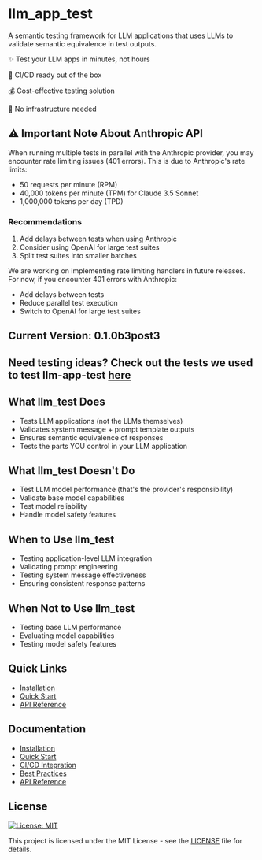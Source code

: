 # llm_app_test

A semantic testing framework for LLM applications that uses LLMs to validate semantic equivalence in test outputs. 

✨ Test your LLM apps in minutes, not hours

🚀 CI/CD ready out of the box

💰 Cost-effective testing solution

🔧 No infrastructure needed

## ⚠️ Important Note About Anthropic API

When running multiple tests in parallel with the Anthropic provider, you may encounter rate limiting issues (401 errors). This is due to Anthropic's rate limits:

- 50 requests per minute (RPM)
- 40,000 tokens per minute (TPM) for Claude 3.5 Sonnet
- 1,000,000 tokens per day (TPD)

### Recommendations
1. Add delays between tests when using Anthropic
2. Consider using OpenAI for large test suites
3. Split test suites into smaller batches

We are working on implementing rate limiting handlers in future releases. For now, if you encounter 401 errors with Anthropic:
- Add delays between tests
- Reduce parallel test execution
- Switch to OpenAI for large test suites

## Current Version: 0.1.0b3post3

## Need testing ideas? Check out the tests we used to test llm-app-test [here](https://github.com/Shredmetal/llmtest/tree/main/tests)

## What llm_test Does
- Tests LLM applications (not the LLMs themselves)
- Validates system message + prompt template outputs
- Ensures semantic equivalence of responses
- Tests the parts YOU control in your LLM application

## What llm_test Doesn't Do
- Test LLM model performance (that's the provider's responsibility)
- Validate base model capabilities
- Test model reliability
- Handle model safety features

## When to Use llm_test
- Testing application-level LLM integration
- Validating prompt engineering
- Testing system message effectiveness
- Ensuring consistent response patterns

## When Not to Use llm_test
- Testing base LLM performance
- Evaluating model capabilities
- Testing model safety features

## Quick Links
- [Installation](getting-started/installation.md)
- [Quick Start](getting-started/quickstart.md)
- [API Reference](api/semantic-assertion.md)

## Documentation

- [Installation](getting-started/installation.md)
- [Quick Start](getting-started/quickstart.md)
- [CI/CD Integration](guides/ci-cd.md)
- [Best Practices](guides/best-practices.md)
- [API Reference](api/semantic-assertion.md)

## License

[![License: MIT](https://img.shields.io/badge/License-MIT-yellow.svg)](https://opensource.org/licenses/MIT)

This project is licensed under the MIT License - see the [LICENSE](https://github.com/Shredmetal/llmtest/blob/main/LICENSE) file for details.
